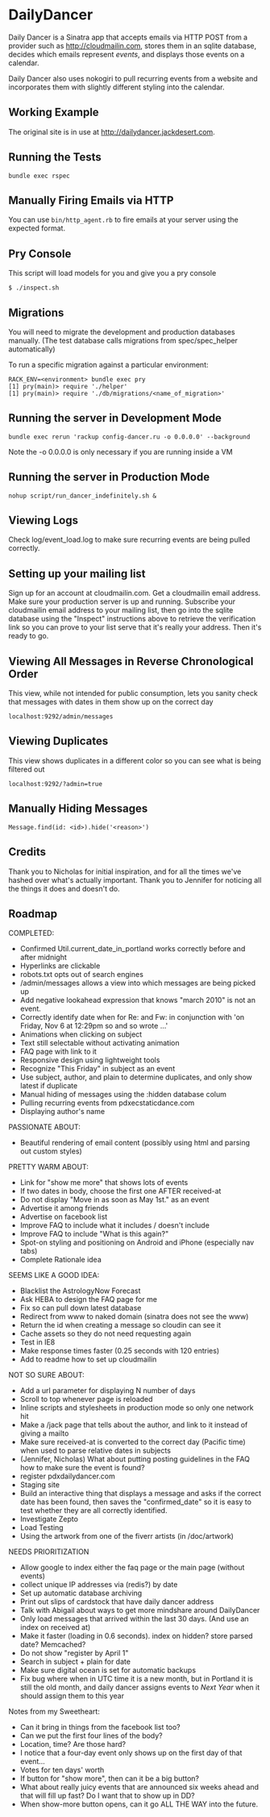DailyDancer
===========

Daily Dancer is a Sinatra app that accepts emails via HTTP POST from a
provider such as http://cloudmailin.com, stores them in an sqlite database,
decides which emails represent *events*, and displays those events on a
calendar.

Daily Dancer also uses nokogiri to pull recurring events from a website
and incorporates them with slightly different styling into the calendar.


Working Example
---------------

The original site is in use at http://dailydancer.jackdesert.com.


Running the Tests
-----------------

    bundle exec rspec


Manually Firing Emails via HTTP
-------------------------------

You can use `bin/http_agent.rb` to fire emails at your server using the expected format.


Pry Console
--------------

This script will load models for you and give you a pry console

    $ ./inspect.sh


Migrations
----------

You will need to migrate the development and production databases manually.
(The test database calls migrations from spec/spec_helper automatically)

To run a specific migration against a particular environment:

    RACK_ENV=<environment> bundle exec pry
    [1] pry(main)> require './helper'
    [1] pry(main)> require './db/migrations/<name_of_migration>'


Running the server in Development Mode
--------------------------------------

    bundle exec rerun 'rackup config-dancer.ru -o 0.0.0.0' --background

Note the -o 0.0.0.0 is only necessary if you are running inside a VM


Running the server in Production Mode
-------------------------------------

    nohup script/run_dancer_indefinitely.sh &


Viewing Logs
------------

Check log/event_load.log to make sure recurring events are being pulled correctly.


Setting up your mailing list
----------------------------

Sign up for an account at cloudmailin.com. Get a cloudmailin email address. Make sure your production
server is up and running. Subscribe your cloudmailin email address to your mailing list, then go into the
sqlite database using the "Inspect" instructions above to retrieve the verification link so you can prove
to your list serve that it's really your address. Then it's ready to go.


Viewing All Messages in Reverse Chronological Order
---------------------------------------------------

This view, while not intended for public consumption, lets you
sanity check that messages with dates in them show up on the correct day

    localhost:9292/admin/messages


Viewing Duplicates
------------------

This view shows duplicates in a different color so you can see what is being filtered out

    localhost:9292/?admin=true


Manually Hiding Messages
------------------------

    Message.find(id: <id>).hide('<reason>')


Credits
-------

Thank you to Nicholas for initial inspiration, and for all the times
we've hashed over what's actually important.
Thank you to Jennifer for noticing all the things it does and doesn't do.


Roadmap
--------------

COMPLETED:

  * Confirmed Util.current_date_in_portland works correctly before and after midnight
  * Hyperlinks are clickable
  * robots.txt opts out of search engines
  * /admin/messages allows a view into which messages are being picked up
  * Add negative lookahead expression that knows "march 2010" is not an event.
  * Correctly identify date when for Re: and Fw: in conjunction with 'on Friday, Nov 6 at 12:29pm so and so wrote ...'
  * Animations when clicking on subject
  * Text still selectable without activating animation
  * FAQ page with link to it
  * Responsive design using lightweight tools
  * Recognize "This Friday" in subject as an event
  * Use subject, author, and plain to determine duplicates, and only show latest if duplicate
  * Manual hiding of messages using the :hidden database colum
  * Pulling recurring events from pdxecstaticdance.com
  * Displaying author's name


PASSIONATE ABOUT:

  * Beautiful rendering of email content (possibly using html and parsing out custom styles)


PRETTY WARM ABOUT:

  * Link for "show me more" that shows lots of events
  * If two dates in body, choose the first one AFTER received-at
  * Do not display "Move in as soon as May 1st." as an event
  * Advertise it among friends
  * Advertise on facebook list
  * Improve FAQ to include what it includes / doesn't include
  * Improve FAQ to include "What is this again?"
  * Spot-on styling and positioning on Android and iPhone (especially nav tabs)
  * Complete Rationale idea

SEEMS LIKE A GOOD IDEA:

  * Blacklist the AstrologyNow Forecast
  * Ask HEBA to design the FAQ page for me
  * Fix so can pull down latest database
  * Redirect from www to naked domain (sinatra does not see the www)
  * Return the id when creating a message so cloudin can see it
  * Cache assets so they do not need requesting again
  * Test in IE8
  * Make response times faster (0.25 seconds with 120 entries)
  * Add to readme how to set up cloudmailin

NOT SO SURE ABOUT:

  * Add a url parameter for displaying N number of days
  * Scroll to top whenever page is reloaded
  * Inline scripts and stylesheets in production mode so only one network hit
  * Make a /jack page that tells about the author, and link to it instead of giving a mailto
  * Make sure received-at is converted to the correct day (Pacific time) when used to parse relative dates in subjects
  * (Jennifer, Nicholas) What about putting posting guidelines in the FAQ how to make sure the event is found?
  * register pdxdailydancer.com
  * Staging site
  * Build an interactive thing that displays a message and asks if the correct date has been found, then saves
    the "confirmed_date" so it is easy to test whether they are all correctly identified.
  * Investigate Zepto
  * Load Testing
  * Using the artwork from one of the fiverr artists (in /doc/artwork)

NEEDS PRIORITIZATION

  * Allow google to index either the faq page or the main page (without events)
  * collect unique IP addresses via (redis?) by date
  * Set up automatic database archiving
  * Print out slips of cardstock that have daily dancer address
  * Talk with Abigail about ways to get more mindshare around DailyDancer
  * Only load messages that arrived within the last 30 days. (And use an index on received at)
  * Make it faster (loading in 0.6 seconds). index on hidden? store parsed date? Memcached?
  * Do not show "register by April 1"
  * Search in subject + plain for date
  * Make sure digital ocean is set for automatic backups
  * Fix bug where when in UTC time it is a new month, but in Portland it is still the old month, and daily dancer
    assigns events to *Next Year* when it should assign them to this year


Notes from my Sweetheart:
  * Can it bring in things from the facebook list too?
  * Can we put the first four lines of the body?
  * Location, time? Are those hard?
  * I notice that a four-day event only shows up on the first day of that event...
  * Votes for ten days' worth
  * If button for "show more", then can it be a big button?
  * What about really juicy events that are announced six weeks ahead and that will fill up fast? Do
    I want that to show up in DD?
  * When show-more button opens, can it go ALL THE WAY into the future.
